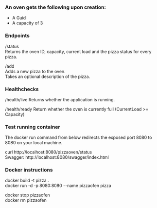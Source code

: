 ### An oven gets the following upon creation:  
- A Guid
- A capacity of 3

### Endpoints

/status  
Returns the oven ID, capacity, current load and the pizza status for every pizza.

/add  
Adds a new pizza to the oven.  
Takes an optional description of the pizza.


### Healthchecks

/health/live
Returns whether the application is running.

/health/ready
Return whether the oven is currently full (CurrentLoad >= Capacity)

### Test running container
The docker run command from below redirects the exposed port 8080 to 8080 on your local machine.

curl http://localhost:8080/pizzaoven/status  
Swagger: http://localhost:8080/swagger/index.html


### Docker instructions

docker build -t pizza .  
docker run -d -p 8080:8080 --name pizzaofen pizza

docker stop pizzaofen  
docker rm pizzaofen